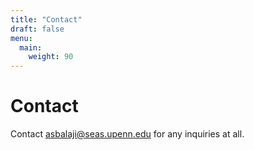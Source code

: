```yaml
---
title: "Contact"
draft: false
menu:
  main:
    weight: 90
---
```


# Contact

Contact asbalaji@seas.upenn.edu for any inquiries at all. 
